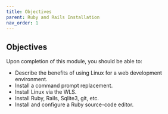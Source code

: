 ```yaml
---
title: Objectives
parent: Ruby and Rails Installation
nav_order: 1
---
```


## Objectives

Upon completion of this module, you should be able to:

- Describe the benefits of using Linux for a web development environment.
- Install a command prompt replacement.
- Install Linux via the WLS.
- Install Ruby, Rails, Sqlite3, git, etc.
- Install and configure a Ruby source-code editor.

